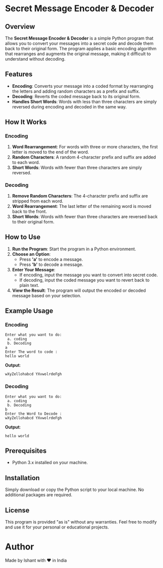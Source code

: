 # Secret Message Encoder & Decoder

## Overview

The **Secret Message Encoder & Decoder** is a simple Python program that allows you to convert your messages into a secret code and decode them back to their original form. The program applies a basic encoding algorithm that rearranges and augments the original message, making it difficult to understand without decoding.

## Features

- **Encoding**: Converts your message into a coded format by rearranging the letters and adding random characters as a prefix and suffix.
- **Decoding**: Reverts the coded message back to its original form.
- **Handles Short Words**: Words with less than three characters are simply reversed during encoding and decoded in the same way.

## How It Works

### Encoding

1. **Word Rearrangement**: For words with three or more characters, the first letter is moved to the end of the word.
2. **Random Characters**: A random 4-character prefix and suffix are added to each word.
3. **Short Words**: Words with fewer than three characters are simply reversed.

### Decoding

1. **Remove Random Characters**: The 4-character prefix and suffix are stripped from each word.
2. **Word Rearrangement**: The last letter of the remaining word is moved back to the front.
3. **Short Words**: Words with fewer than three characters are reversed back to their original form.

## How to Use

1. **Run the Program**: Start the program in a Python environment.
2. **Choose an Option**:
   - Press **'a'** to encode a message.
   - Press **'b'** to decode a message.
3. **Enter Your Message**: 
   - If encoding, input the message you want to convert into secret code.
   - If decoding, input the coded message you want to revert back to plain text.
4. **View the Result**: The program will output the encoded or decoded message based on your selection.

## Example Usage

### Encoding
```
Enter what you want to do:
 a. coding 
 b. Decoding 
a
Enter The word to code :
hello world
```

**Output**:
```
wXyZellohabcd YXvwolrdeFgh
```

### Decoding
```
Enter what you want to do:
 a. coding 
 b. Decoding 
b
Enter the Word to Decode :
wXyZellohabcd YXvwolrdeFgh
```

**Output**:
```
hello world
```

## Prerequisites

- Python 3.x installed on your machine.

## Installation

Simply download or copy the Python script to your local machine. No additional packages are required.

## License

This program is provided "as is" without any warranties. Feel free to modify and use it for your personal or educational projects.

# Author
Made by Ishant 
  with ❤️ in
     India